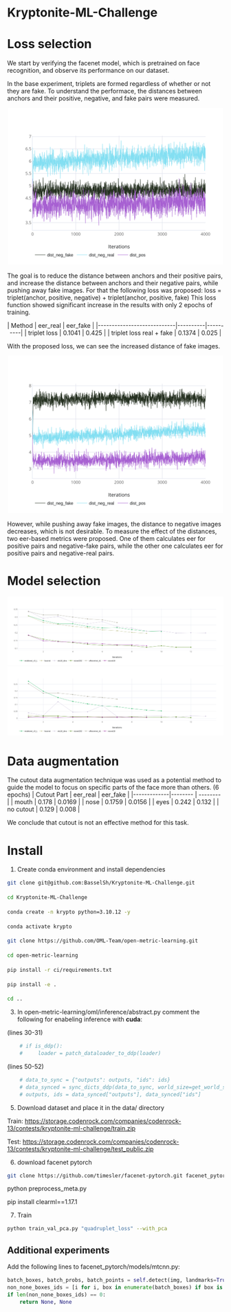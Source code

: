 # Kryptonite-ML-Challenge


# Loss selection
We start by verifying the facenet model, which is pretrained on face recognition, and observe its performance on our dataset.

In the base experiment, triplets are formed regardless of whether or not they are fake.
To understand the performace, the distances between anchors and their positive, negative, and fake pairs were measured.
<div align="center">
<img src=assets/loss_selection/triplet_loss_distances_facenet.png alt="Triplet Loss Distances" width="500">
</div>
<!-- ![Triplet Loss Distances](assets/loss_selection/triplet_loss_distances_facenet.png) -->

The goal is to reduce the distance between anchors and their positive pairs, and increase the distance between anchors and their negative pairs, while pushing away fake images. For that the following loss was proposed:
loss = triplet(anchor, positive, negative) + triplet(anchor, positive, fake)
This loss function showed significant increase in the results with only 2 epochs of training.
<div align="center">
| Method                     | eer_real | eer_fake |
|----------------------------|----------|----------|
| triplet loss               | 0.1041   | 0.425    |
| triplet loss real + fake   | 0.1374   | 0.025    |
</div>

With the proposed loss, we can see the increased distance of fake images.
<div align="center">
<img src=assets/loss_selection/quad_loss_distances_facenet.png alt="Proposed Loss Distances" width="500">
</div>
<!-- ![Triplet Loss Distances](assets/loss_selection/quad_loss_distances_facenet.png) -->

However, while pushing away fake images, the distance to negative images decreases, which is not desirable.
To measure the effect of the distances, two eer-based metrics were proposed.
One of them calculates eer for positive pairs and negative-fake pairs, while the other one calculates eer for positive pairs and negative-real pairs.

# Model selection

![Model selection eer real](assets/model_selection/neg_real_models.png)
![Model selection eer fake](assets/model_selection/neg_fake_models.png)


# Data augmentation
The cutout data augmentation technique was used as a potential method to guide the model to focus on specific
parts of the face more than others.
(6 epochs)
| Cutout Part | eer_real | eer_fake |
|-------------|--------  | -------- |
| mouth       | 0.178    | 0.0169   |
| nose        | 0.1759   | 0.0156   |
| eyes        | 0.242    | 0.132    |
| no cutout   | 0.129    | 0.008    |

We conclude that cutout is not an effective method for this task.



# Install

1. Create conda environment and install dependencies

```bash
git clone git@github.com:BasselSh/Kryptonite-ML-Challenge.git

cd Kryptonite-ML-Challenge

conda create -n krypto python=3.10.12 -y

conda activate krypto

git clone https://github.com/OML-Team/open-metric-learning.git

cd open-metric-learning

pip install -r ci/requirements.txt

pip install -e .

cd ..
```

3. In open-metric-learning/oml/inference/abstract.py comment the following for enabeling inference with **cuda**: 

(lines 30-31)

```python
    # if is_ddp():
    #     loader = patch_dataloader_to_ddp(loader)
```
(lines 50-52)

```python
    # data_to_sync = {"outputs": outputs, "ids": ids}
    # data_synced = sync_dicts_ddp(data_to_sync, world_size=get_world_size_safe())
    # outputs, ids = data_synced["outputs"], data_synced["ids"]
```

5. Download dataset and place it in the data/ directory

Train: https://storage.codenrock.com/companies/codenrock-13/contests/kryptonite-ml-challenge/train.zip

Test: https://storage.codenrock.com/companies/codenrock-13/contests/kryptonite-ml-challenge/test_public.zip

6. download facenet pytorch

```bash
git clone https://github.com/timesler/facenet-pytorch.git facenet_pytorch
```



python preprocess_meta.py

pip install clearml==1.17.1


7. Train

```bash
python train_val_pca.py "quadruplet_loss" --with_pca 
```





## Additional experiments

Add the following lines to facenet_pytorch/models/mtcnn.py:

```python
batch_boxes, batch_probs, batch_points = self.detect(img, landmarks=True)
non_none_boxes_ids = [i for i, box in enumerate(batch_boxes) if box is not None]
if len(non_none_boxes_ids) == 0:
    return None, None
```

